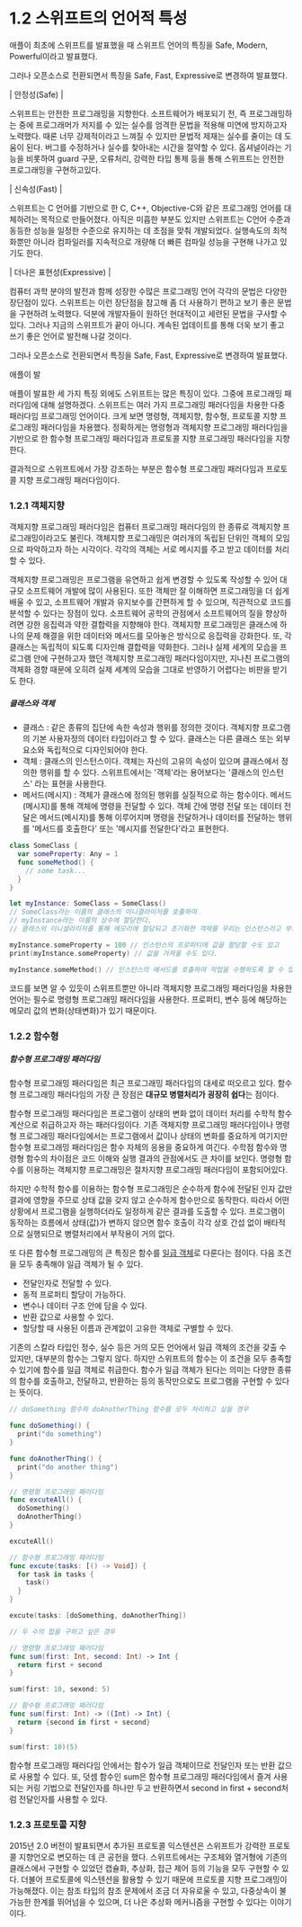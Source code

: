# 1.2 스위프트의 언어적 특성

애플이 최초에 스위프트를 발표했을 때 스위프트 언어의 특징을 Safe, Modern, Powerful이라고 발표했다.

그러나 오픈소스로 전환되면서 특징을 Safe, Fast, Expressive로 변경하여 발표했다.

| 안정성(Safe) |

 스위프트는 안전한 프로그래밍을 지향한다. 소프트웨어가 배포되기 전, 즉 프로그래밍하는 중에 프로그래머가 저지를 수 있는 실수를 엄격한 문법을 적용해 미연에 방지하고자 노력했다. 때론 너무 강제적이라고 느껴질 수 있지만 문법적 제재는 실수를 줄이는 데 도움이 된다. 버그를 수정하거나 실수를 찾아내는 시간을 절약할 수 있다. 옵셔널이라는 기능을 비롯하여 guard 구문, 오류처리, 강력한 타입 통제 등을 통해 스위프트는 안전한 프로그래밍을 구현하고있다.

| 신속성(Fast) |

 스위프트는 C 언어를 기반으로 한 C, C++, Objective-C와 같은 프로그래밍 언어를 대체하려는 목적으로 만들어졌다. 아직은 미흡한 부분도 있지만 스위프트는 C언어 수준과 동등한 성능을 일정한 수준으로 유지하는 데 초점을 맞춰 개발되었다. 실행속도의 최적화뿐만 아니라 컴파일러를 지속적으로 개량해 더 빠른 컴파일 성능을 구현해 나가고 있기도 한다.

| 더나은 표현성(Expressive) |

 컴퓨터 과학 분야의 발전과 함께 성장한 수많은 프로그래밍 언어 각각의 문법은 다양한 장단점이 있다. 스위프트는 이런 장단점을 참고해 좀 더 사용하기 편하고 보기 좋은 문법을 구현하려 노력했다. 덕분에 개발자들이 원하던 현대적이고 세련된 문법을 구사할 수 있다. 그러나 지금의 스위프트가 끝이 아니다. 계속된 업데이트를 통해 더욱 보기 좋고 쓰기 좋은 언어로 발전해 나갈 것이다. 



그러나 오픈소스로 전환되면서 특징을 Safe, Fast, Expressive로 변경하여 발표했다.

애플이 발





애플이 발표한 세 가지 특징 외에도 스위프트는 많은 특징이 있다. 그중에 프로그래밍 패러다임에 대해 설명하겠다. 스위프트는 여러 가지 프로그래밍 패러다임을 차용한 다중 패러다임 프로그래밍 언어이다. 크게 보면 명령형, 객체지향, 함수형, 프로토콜 지향 프로그래밍 패러다임을 차용했다. 정확하게는 명령형과 객체지향 프로그래밍 패러다임을 기반으로 한 함수형 프로그래밍 패러다임과 프로토콜 지향 프로그래밍 패러다임을 지향한다. 

결과적으로 스위프트에서 가장 강조하는 부분은 함수형 프로그래밍 패러다임과 프로토콜 지향 프로그래밍 패러다임이다. 



### 1.2.1 객체지향

객체지향 프로그래밍 패러다임은 컴퓨터 프로그래밍 패러다임의 한 종류로 객체지향 프로그래밍이라고도 불린다. 객체지향 프로그래밍은 여러개의 독립된 단위인 객체의 모임으로 파악하고자 하는 시각이다. 각각의 객체는 서로 메시지를 주고 받고 데이터를 처리할 수 있다.

객체지향 프로그래밍은 프로그램을 유연하고 쉽게 변경할 수 있도록 작성할 수 있어 대규모 소프트웨어 개발에 많이 사용된다. 또한 객체만 잘 이해하면 프로그래밍을 더 쉽게 배울 수 있고, 소프트웨어 개발과 유지보수를 간편하게 할 수 있으며, 직관적으로 코드를 분석할 수 있다는 장점이 있다. 소프트웨어 공학의 관점에서 소프트웨어의 질을 향상하려면 강한 응집력과 약한 결합력을 지향해야 한다. 객체지향 프로그래밍은 클래스에 하나의 문제 해결을 위한 데이터와 메서드를 모아놓은 방식으로 응집력을 강화한다. 또, 각 클래스는 독립적이 되도록 디자인해 결합력을 약화한다. 그러나 실제 세계의 모습을 프로그램 안에 구현하고자 했던 객체지향 프로그래밍 패러다임이지만, 지나친 프로그램의 객체화 경향 때문에 오히려 실제 세계의 모습을 그대로 반영하기 어렵다는 비판을 받기도 한다.



##### 클래스와 객체

- 클래스 : 같은 종류의 집단에 속한 속성과 행위를 정의한 것이다. 객체지향 프로그램의 기본 사용자정의 데이터 타입이라고 할 수 있다. 클래스는 다른 클래스 또는 외부 요소와 독립적으로 디자인되어야 한다.
- 객체 : 클래스의 인스턴스이다. 객체는 자신의 고유의 속성이 있으며 클래스에서 정의한 행위를 할 수 있다. 스위프트에서는 '객체'라는 용어보다는 '클래스의 인스턴스' 라는 표현을 사용한다.
- 메서드(메시지) :  객체가 클래스에 정의된 행위를 실질적으로 하는 함수이다. 메서드(메시지)를 통해 객체에 명령을 전달할 수 있다. 객체 간에 명령 전달 또는 데이터 전달은 메서드(메시지)를 통해 이루어지며 명령을 전달하거나 데이터를 전달하는 행위를 '메서드를 호출한다' 또는 '메시지를 전달한다'라고 표현한다.

```swift
class SomeClass {
  var someProperty: Any = 1
  func someMethod() {
    // some task...
  }
}

let myInstance: SomeClass = SomeClass()
// SomeClass라는 이름의 클래스의 이니결라이저를 호출하여 
// myInstance라는 이름의 상수에 할당한다. 
// 클래스의 이니셜라이저를 통해 메모리에 할당되고 초기화한 객체를 우리는 인스턴스라고 부른다.

myInstance.someProperty = 100 // 인스턴스의 프로퍼티에 값을 할당할 수도 있고
print(myInstance.someProperty) // 값을 가져올 수도 있다.

myInstance.someMethod() // 인스턴스의 메서드를 호출하여 작업을 수행하도록 할 수 있다.
```

코드를 보면 알 수 있듯이 스위프트뿐만 아니라 객체지향 프로그래밍 패러다임을 차용한 언어는 필수로 명령형 프로그래밍 패러다임을 사용한다. 프로퍼티, 변수 등에 해당하는 메모리 값의 변화(상태변화)가 있기 때문이다.



### 1.2.2 함수형

##### 함수형 프로그래밍 패러다임

함수형 프로그래밍 패러다임은 최근 프로그래밍 패러다임의 대세로 떠오르고 있다. 함수형 프로그래밍 패러다임의 가장 큰 장점은 **대규모 병렬처리가 굉장히 쉽다**는 점이다. 

함수형 프로그래밍 패러다임은 프로그램이 상태의 변화 없이 데이터 처리를 수학적 함수 계산으로 취급하고자 하는 패러다임이다. 기존 객체지향 프로그래밍 패러다임이나 명령형 프로그래밍 패러다임에서는 프로그램에서 값이나 상태의 변화를 중요하게 여기지만 함수형 프로그래밍 패러다임은 함수 자체의 응용을 중요하게 여긴다. 수학점 함수와 명령형 함수의 차이점은 코드 이해와 실행 결과의 관점에서도 큰 차이를 보인다. 명령형 함수를 이용하는 객체지향 프로그래밍은 절차지향 프로그래밍 패러다임이 포함되어있다.

하지만 수학적 함수를 이용하는 함수형 프로그래밍은 순수하게 함수에 전달된 인자 값만 결과에 영향을 주므로 상태 값을 갖지 않고 순수하게 함수만으로 동작한다. 따라서 어떤 상황에서 프로그램을 실행하더라도 일정하게 같은 결과를 도출할 수 있다. 프로그램이 동작하는 흐름에서 상태(값)가 변하지 않으면 함수 호출이 각각 상호 간섭 없이 배타적으로 실행되므로 병렬처리에서 부작용이 거의 없다. 

또 다른 함수형 프로그래밍의 큰 특징은 함수를 [일급 객체](https://ko.wikipedia.org/wiki/일급_객체)로 다룬다는 점이다.  다음 조건을 모두 충족해야 일급 객체가 될 수 있다. 

- 전달인자로 전달할 수 있다.
- 동적 프로퍼티 할당이 가능하다.
- 변수나 데이터 구조 안에 담을 수 있다.
- 반환 값으로 사용할 수 있다.
- 할당할 때 사용된 이름과 관계없이 고유한 객체로 구별할 수 있다.

기존의 스칼라 타입인 정수, 실수 등은 거의 모든 언어에서 일급 객체의 조건을 갖출 수 있지만, 대부분의 함수는 그렇지 않다. 하지만 스위프트의 함수는 이 조건을 모두 충족할 수 있기에 함수를 일급 객체로 취급한다. 함수가 일급 객체가 된다는 의미는 다양한 종류의 함수를 호출하고, 전달하고, 반환하는 등의 동작만으로도 프로그램을 구현할 수 있다는 뜻이다. 

```swift
// doSomething 함수와 doAnotherThing 함수를 모두 처리하고 싶을 경우

func doSomething() {
  print("do something")
}

func doAnotherThing() {
  print("do another thing")
}

// 명령형 프로그래밍 패러다임
func excuteAll() {
  doSomething()
  doAnotherThing()
}

excuteAll()

// 함수형 프로그래밍 패러다임
func excute(tasks: [() -> Void]) {
  for task in tasks {
    task()
  }
}

excute(tasks: [doSomething, doAnotherThing])
```

```swift
// 두 수의 합을 구하고 싶은 경우

// 명령형 프로그래밍 패러다임
func sum(first: Int, second: Int) -> Int {
  return first + second
}

sum(first: 10, sexond: 5)

// 함수형 프로그래밍 패러다임
func sum(first: Int) -> ((Int) -> Int) {
  return {second in first + second}
}

sum(first: 10)(5)
```

함수형 프로그래밍 패러다임 안에서는 함수가 일급 객체이므로 전달인자 또는 반환 값으로 사용할 수 있다. 또, 덧셈 함수인 sum은 함수형 프로그래밍 패러다임에서 즐겨 사용되는 커링 기법으로 전달인자를 하나만 두고 반환하면서 second in first + second처럼 전달인자를 사용할 수 있다.  

[^커링 기법]: 여러 개의 매개변수를 갖는 함수를 매개변수 하나를 갖는 함수의 나열로 표현하는 방법



### 1.2.3 프로토콜 지향

2015년 2.0 버전이 발표되면서 추가된 프로토콜 익스텐션은 스위프트가 강력한 프로토콜 지향언오로 변모하는 데 큰 공헌을 했다. 스위프트에서는 구조체와 열거형에 기존의 클래스에서 구현할 수 있었던 캡슐화, 추상화, 접근 제어 등의 기능을 모두 구현할 수 있다. 더불어 프로토콜에 익스텐션을 활용할 수 있기 때문에 프로토콜 지향 프로그래밍이 가능해졌다. 이는 참조 타입의 참조 문제에서 조금 더 자유로울 수 있고, 다중상속이 불가능한 한계를 뛰어넘을 수 있으며, 더 나은 추상화 메커니즘을 구현할 수 있다는 이야기이다. 